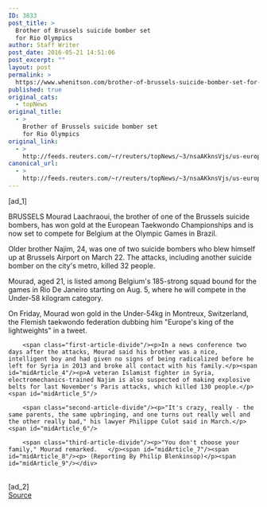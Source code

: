 ```yaml
---
ID: 3833
post_title: >
  Brother of Brussels suicide bomber set
  for Rio Olympics
author: Staff Writer
post_date: 2016-05-21 14:51:06
post_excerpt: ""
layout: post
permalink: >
  https://www.whenitson.com/brother-of-brussels-suicide-bomber-set-for-rio-olympics/
published: true
original_cats:
  - topNews
original_title:
  - >
    Brother of Brussels suicide bomber set
    for Rio Olympics
original_link:
  - >
    http://feeds.reuters.com/~r/reuters/topNews/~3/nsaAKknsVjs/us-europe-attacks-olympics-idUSKCN0YC0DG
canonical_url:
  - >
    http://feeds.reuters.com/~r/reuters/topNews/~3/nsaAKknsVjs/us-europe-attacks-olympics-idUSKCN0YC0DG
---
```

 [ad_1]
<br><div id="articleText">
<span id="midArticle_start"/>

<span class="focusParagraph" readability="6"><p><span class="articleLocation">BRUSSELS</span> Mourad Laachraoui, the brother of one of the Brussels suicide bombers, has won gold at the European Taekwondo Championships and is now set to compete for Belgium at the Olympic Games in Brazil. </p></span><span id="midArticle_0"/><p>Older brother Najim, 24, was one of two suicide bombers who blew himself up at Brussels Airport on March 22. The attacks, including another suicide bomber on the city's metro, killed 32 people.</p><span id="midArticle_1"/><p>Mourad, aged 21, is listed among Belgium's 185-strong squad bound for the games in Rio De Janeiro starting on Aug. 5, where he will compete in the Under-58 kilogram category.</p><span id="midArticle_2"/><p>On Friday, Mourad won gold in the Under-54kg in Montreux, Switzerland, the Flemish taekwondo federation dubbing him "Europe's king of the lightweights" in a tweet.</p><span id="midArticle_3"/>
        
        <span class="first-article-divide"/><p>In a news conference two days after the attacks, Mourad said his brother was a nice, intelligent boy and had given no signs of being radicalized before he left for Syria in 2013 and broke all contact with his family.</p><span id="midArticle_4"/><p>A veteran Islamist fighter in Syria, electromechanics-trained Najim is also suspected of making explosive belts for last November's Paris attacks, which killed 130 people.</p><span id="midArticle_5"/>
        
        <span class="second-article-divide"/><p>"It's crazy, really - the same parents, the same upbringing, and one turns out really well and the other really bad," his lawyer Philippe Culot said in March.</p><span id="midArticle_6"/>
        
        <span class="third-article-divide"/><p>"You don't choose your family," Mourad remarked.   </p><span id="midArticle_7"/><span id="midArticle_8"/><p> (Reporting By Philip Blenkinsop)</p><span id="midArticle_9"/></div>
<br>[ad_2]
<br><a href="http://feeds.reuters.com/~r/reuters/topNews/~3/nsaAKknsVjs/us-europe-attacks-olympics-idUSKCN0YC0DG">Source </a>